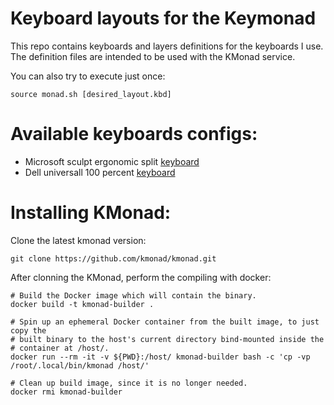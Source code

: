# Keyboard layouts for the Keymonad 

This repo contains keyboards and layers definitions for
the keyboards I use. The definition files are intended
to be used with the KMonad service.

You can also try to execute just once:
```shell
source monad.sh [desired_layout.kbd]
```

# Available keyboards configs:

- Microsoft sculpt ergonomic split [keyboard](microsoft_sculpt.kbd)  
- Dell universall 100 percent [keyboard](dell_ansi_100.kbd)

# Installing KMonad:

Clone the latest kmonad version:
```git clone
git clone https://github.com/kmonad/kmonad.git
```

After clonning the KMonad, perform the compiling with docker:
```shell
# Build the Docker image which will contain the binary.
docker build -t kmonad-builder .

# Spin up an ephemeral Docker container from the built image, to just copy the
# built binary to the host's current directory bind-mounted inside the
# container at /host/.
docker run --rm -it -v ${PWD}:/host/ kmonad-builder bash -c 'cp -vp /root/.local/bin/kmonad /host/'

# Clean up build image, since it is no longer needed.
docker rmi kmonad-builder
```


